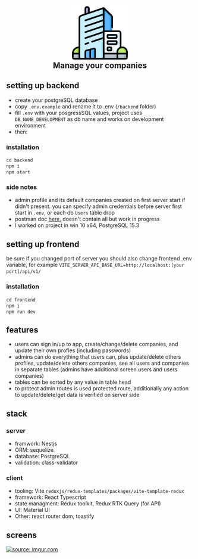 <div align="center">
  <img src="logo.png" width="150" alt="myCompanies Logo" />
  <h2 align="center" style="margin-top: -3px">Manage your companies</h2>
</div>

## setting up backend

- create your postgreSQL database
- copy `.env.example` and rename it to .env (`/backend` folder)
- fill `.env` with your posgressSQL values, project uses `DB_NAME_DEVELOPMENT` as db name and works on development environment
- then:

### installation

```
cd backend
npm i
npm start
```

### side notes

- admin profile and its default companies created on first server start if didn't present. you can specify admin credentials before server first start in `.env`, or each db `Users` table drop
- postman doc [here](https://documenter.getpostman.com/view/27707755/2s9YeHarFW), doesn't contain all but work in progress
- I worked on project in win 10 x64, PostgreSQL 15.3

## setting up frontend

be sure if you changed port of server you should also change frontend .env variable, for example `VITE_SERVER_API_BASE_URL=http://localhost:[your port]/api/v1/`

### installation

```
cd frontend
npm i
npm run dev
```

## features

- users can sign in/up to app, create/change/delete companies, and update their own profles (including passwords)
- admins can do everything that users can, plus update/delete others profiles, update/delete others companies, see all users and companies in separate tables (admins have additional screen users and users companies)
- tables can be sorted by any value in table head
- to protect admin routes is used protected route, additionally any action to update/delete/get data is verified on server side

## stack

### server

- framwork: Nestjs
- ORM: sequelize
- database: PostgreSQL
- validation: class-validator

### client

- tooling: Vite `reduxjs/redux-templates/packages/vite-template-redux`
- framework: React Typescript
- state managment: Redux toolkit, Redux RTK Query (for API)
- UI: Material UI
- Other: react router dom, toastify

## screens

<a href="https://imgur.com/vUt7w7A"><img src="https://i.imgur.com/vUt7w7A.png" title="source: imgur.com" /></a>
